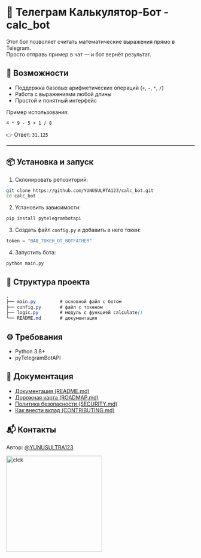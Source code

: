 # 📱 Телеграм Калькулятор-Бот - calc_bot

Этот бот позволяет считать математические выражения прямо в Telegram.  
Просто отправь пример в чат — и бот вернёт результат.

## 🚀 Возможности
- Поддержка базовых арифметических операций (`+`, `-`, `*`, `/`)  
- Работа с выражениями любой длины  
- Простой и понятный интерфейс  

Пример использования:

```4 * 9 - 5 + 1 / 8```

👉 Ответ: `31.125`

---

## 📦 Установка и запуск

1. Склонировать репозиторий:
```bash
git clone https://github.com/YUNUSULRTA123/calc_bot.git
cd calc_bot
```

2. Установить зависимости:
```bash
pip install pytelegrambotapi
```

3. Создать файл ```config.py``` и добавить в него токен:
```python
token = "ВАШ_ТОКЕН_ОТ_BOTFATHER"
```

4. Запустить бота:
```bash
python main.py
```

## 📂 Структура проекта

```css
.
├── main.py         # основной файл с ботом
├── config.py       # файл с токеном
├── logic.py        # модуль с функцией calculate()
└── README.md       # документация

```

## ⚙️ Требования
- Python 3.8+
- pyTelegramBotAPI

## 📑 Документация
- [Документация (README.md)](README.md)
- [Дорожная карта (ROADMAP.md)](ROADMAP.md)
- [Политика безопасности (SECURITY.md)](Security.md)
- [Как внести вклад (CONTRIBUTING.md)](CONTRIBUTING.md)

## 📬 Контакты

Автор: [@YUNUSULTRA123](https://github.com/YUNUSULRTA123)

 
<img width="256" height="256" alt="clck" src="https://github.com/user-attachments/assets/a970d50e-ba55-4c0e-9360-6e9c9be7dce7" />

